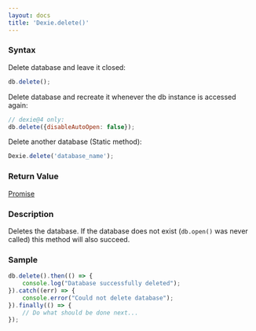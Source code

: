 ```yaml
---
layout: docs
title: 'Dexie.delete()'
---
```


### Syntax

Delete database and leave it closed:
```js
db.delete();
```

Delete database and recreate it whenever the db instance is accessed again:
```js
// dexie@4 only:
db.delete({disableAutoOpen: false});
```

Delete another database (Static method):
```js
Dexie.delete('database_name');
```

### Return Value

[Promise](/docs/Promise/Promise)

### Description

Deletes the database. If the database does not exist (`db.open()` was never called) this method will also succeed.

### Sample

```javascript
db.delete().then(() => {
    console.log("Database successfully deleted");
}).catch((err) => {
    console.error("Could not delete database");
}).finally(() => {
    // Do what should be done next...
});
```
